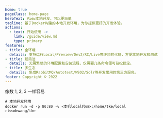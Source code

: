 ```yaml
---
home: true
pageClass: home-page
heroText: View本地开发，可以更简单
tagline: 基于Docker构建的本地开发环境，为你提供更好的开发体验。
actions:
  - text: 开始使用 ->
    link: /guide/view.md
    type: primary
features:
- title: 全环境
  details: 支持运行Local/Preview/Dev2/RC/Live等环境的代码，方便本地开发和测试。
- title: 超简洁
  details: 无需繁琐的环境配置和安装流程，仅需要几条命令便可轻松搞定。
- title: 多生态
  details: 集成RabbitMQ/Autotest/WSO2/Solr等开发常用的第三方服务。
footer: Copyright © 2022
---
```


像数 1, 2, 3 一样容易

```shell
# 本地开发环境
docker run -d -p 80:80 -v <本机local代码>:/home/tke/local rtwadewang/tke
```